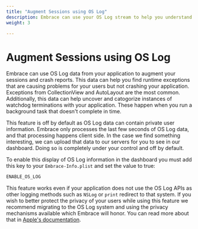```yaml
---
title: "Augment Sessions using OS Log"
description: Embrace can use your OS Log stream to help you understand complex problems with your application.
weight: 3

---
```


# Augment Sessions using OS Log

Embrace can use OS Log data from your application to augment your sessions and crash reports. This data can help you find runtime exceptions that are causing problems for your users but not crashing your application. Exceptions from CollectionView and AutoLayout are the most common. Additionally, this data can help uncover and catogorize instances of watchdog terminations with your application. These happen when you run a background task that doesn't complete in time.

This feature is off by default as OS Log data can contain private user information. Embrace only processes the last few seconds of OS Log data, and that processing happens client side. In the case we find something interesting, we can upload that data to our servers for you to see in our dashboard. Doing so is completely under your control and off by default.

To enable this display of OS Log information in the dashboard you must add this key to your `Embrace-Info.plist` and set the value to true:

```sh
ENABLE_OS_LOG
```

This feature works even if your application does not use the OS Log APIs as other logging methods such as `NSLog` or `print` redirect to that system. If you wish to better protect the privacy of your users while using this feature we recommend migrating to the OS Log system and using the privacy mechanisms available which Embrace will honor.  You can read more about that in [Apple's documentation](https://developer.apple.com/documentation/os/logging).
